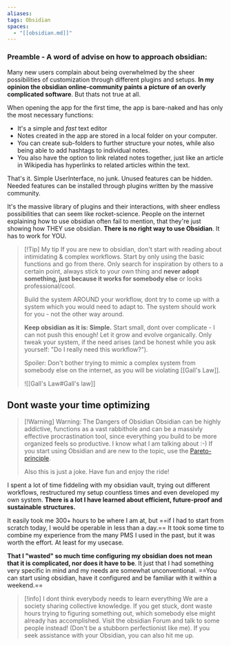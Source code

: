 ```yaml
---
aliases: 
tags: Obsidian
spaces:
  - "[[obsidian.md]]"
---
```




### Preamble - A word of advise on how to approach obsidian:



Many new users complain about being overwhelmed by the sheer possibilities of customization through different plugins and setups. **In my opinion the obsidian online-community paints a picture of an overly complicated software**. But thats not true at all.

When opening the app for the first time, the app is bare-naked and has only the most necessary functions: 

- It's a simple and *fast* text editor
- Notes created in the app are stored in a local folder on your computer. 
- You can create sub-folders to further structure your notes, while also being able to add hashtags to individual notes. 
- You also have the option to link related notes together, just like an article in Wikipedia has hyperlinks to related articles within the text.

That's it. 
Simple UserInterface, no junk. Unused features can be hidden. Needed features can be installed through plugins written by the massive community.

It's the massive library of plugins and their interactions, with sheer endless possibilities that can seem like rocket-science. People on the internet explaining how to use obsidian often fail to mention, that they're just showing how THEY use obsidian. **There is no right way to use Obsidian**. It has to work for YOU.


 

> [!Tip] My tip
> If you are new to obsidian, don't start with reading about intimidating & complex workflows. Start by only using the basic functions and go from there.
> Only search for inspiration by others to a certain point, always stick to your own thing and  **never adopt something, just because it works for somebody else** or looks professional/cool. 
> 
> Build the system AROUND your workflow, dont try to come up with a system which you would need to adapt to. The system should work for you - not the other way around. 
> 
> **Keep obsidian as it is: Simple.** Start small, dont over complicate - I can not push this enough! Let it grow and evolve organically. Only tweak your system, if the need arises (and be honest while you ask yourself: "Do I really need this workflow?").
> 
> 
> Spoiler: Don't bother trying to mimic a complex system from somebody else on the internet, as you will be violating [[Gall's Law]].
> 
> ![[Gall's Law#Gall's law]]
>



## Dont waste your time optimizing
> [!Warning] Warning: The Dangers of Obsidian
> Obsidian can be highly addictive, functions as a vast rabbithole and can be a massivly effective procrastination tool, since everything you build to be more organized feels so productive. I know what I am talking about :-)
> If you start using Obsidian and are new to the topic, use the [Pareto-principle](https://en.wikipedia.org/wiki/Pareto_principle).
> 
> Also this is just a joke. Have fun and enjoy the ride!  
> 



I spent a lot of time fiddeling with my obsidian vault, trying out different workflows, restructured my setup countless times and even developed my own system.
**There is a lot I have learned about efficient, future-proof and sustainable structures.**

It easily took me 300+ hours to be where I am at, but ==if I had to start from scratch today, I would be operable in less than a day.==
It took some time to combine my experience from the many PMS I used in the past, but it was worth the effort. At least for my usecase.

**That I "wasted" so much time configuring my obsidian does not mean that it is complicated, nor does it have to be**. It just that I had something very specific in mind and my needs are somewhat unconventional.
==You can start using obsidian, have it configured and be familiar with it within a weekend.==



> [!info]  I dont think everybody needs to learn everything
> We are a society sharing collective knowledge. If you get stuck, dont waste hours trying to figuring something out, which somebody else might already has accomplished. Visit the obsidian Forum and talk to some people instead! (Don't be a stubborn perfectionist like me).
> If you seek assistance with your Obsidian, you can also hit me up.
